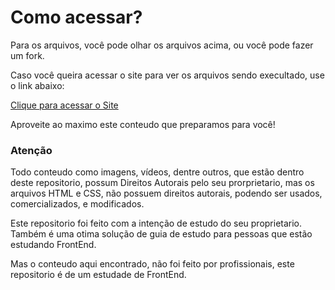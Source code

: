 # Como acessar?
 Para os arquivos, você pode olhar os arquivos acima, ou você pode fazer um fork.

 Caso você queira acessar o site para ver os arquivos sendo execultado, use o link abaixo:
 
 [Clique para acessar o Site](https://guilhermeoliveiralopes.github.io/guidecurseoffrontend)

 Aproveite ao maximo este conteudo que preparamos para você!

### Atenção

 Todo conteudo como imagens, vídeos, dentre outros, que estão dentro deste repositorio, possum Direitos Autorais pelo seu prorprietario, mas os arquivos HTML e CSS, não possuem direitos autorais, podendo ser usados, comercializados, e modificados.

 Este repositorio foi feito com a intenção de estudo do seu proprietario. Também é uma otima solução de guia de estudo para pessoas que estão estudando FrontEnd.

 Mas o conteudo aqui encontrado, não foi feito por profissionais, este repositorio é de um estudade de FrontEnd.

